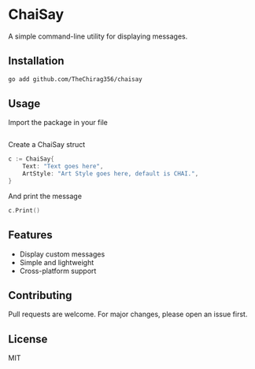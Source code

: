 # ChaiSay

A simple command-line utility for displaying messages.

## Installation

```bash
go add github.com/TheChirag356/chaisay
```

## Usage

Import the package in your file
```

```

Create a ChaiSay struct
```go
c := ChaiSay{
    Text: "Text goes here",
    ArtStyle: "Art Style goes here, default is CHAI.",
}
```

And print the message
```go
c.Print()
```

## Features

- Display custom messages
- Simple and lightweight
- Cross-platform support

## Contributing

Pull requests are welcome. For major changes, please open an issue first.

## License

MIT